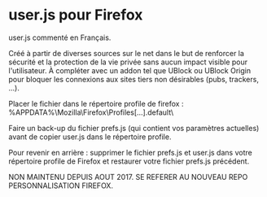 # user.js pour Firefox
user.js commenté en Français.

Créé à partir de diverses sources sur le net dans le but de renforcer la sécurité et la protection de la vie privée sans aucun impact visible pour l'utilisateur. À compléter avec un addon tel que UBlock ou UBlock Origin pour bloquer les connexions aux sites tiers non désirables (pubs, trackers, ...).

Placer le fichier dans le répertoire profile de firefox : %APPDATA%\Mozilla\Firefox\Profiles\[...].default\

Faire un back-up du fichier prefs.js (qui contient vos paramètres actuelles) avant de copier user.js dans le répertoire profile.

Pour revenir en arrière : supprimer le fichier prefs.js et user.js dans votre répertoire profile de Firefox et restaurer votre fichier prefs.js précédent.

NON MAINTENU DEPUIS AOUT 2017.
SE REFERER AU NOUVEAU REPO PERSONNALISATION FIREFOX.
